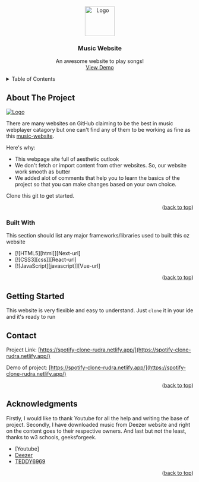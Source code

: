 <a name="readme-top"></a>


<!-- PROJECT LOGO -->
<br />
<div align="center">
  <a href="https://spotify-clone-rudra.netlify.app/">
    <img src="https://github.com/TheNewC0der-24/Music-Website/blob/master/Media/Image/MuSiC-logo.png" alt="Logo" width="80" height="80" border-radius="50%">
  </a>

  <h3 align="center">Music Website</h3>

  <p align="center">
    An awesome website to play songs!
    <br />
    <a href="https://spotify-clone-rudra.netlify.app/">View Demo</a>
  </p>
</div>



<!-- TABLE OF CONTENTS -->
<details>
  <summary>Table of Contents</summary>
  <ol>
    <li>
      <a href="#about-the-project">About The Project</a>
      <ul>
        <li><a href="#built-with">Built With</a></li>
      </ul>
    </li>
    <li>
      <a href="#getting-started">Getting Started</a>
    </li>
    <li><a href="#contact">Contact</a></li>
  </ol>
</details>



<!-- ABOUT THE PROJECT -->
## About The Project
<a href="https://spotify-clone-rudra.netlify.app/">
<img src="https://github.com/TheNewC0der-24/Music-Website/blob/master/Media/Image/MuSiC-logo.png" alt="Logo">
</a>

There are many websites on GitHub claiming to be the best in music webplayer catagory but one can't find any of them to be working as fine as this [music-website](https://spotify-clone-rudra.netlify.app/).

Here's why:
* This webpage site full of aesthetic outlook
* We don't fetch or import content from other websites. So, our website work smooth as butter
* We added alot of comments that help you to learn the basics of the project so that you can make changes based on your own choice.


Clone this git to get started.

<p align="right">(<a href="#readme-top">back to top</a>)</p>



### Built With

This section should list any major frameworks/libraries used to built this oz website

* [![HTML5][html]][Next-url]
* [![CSS3][css]][React-url]
* [![JavaScript][javascript]][Vue-url]

<p align="right">(<a href="#readme-top">back to top</a>)</p>



<!-- GETTING STARTED -->
## Getting Started

This website is very flexible and easy to understand. 
Just `clone` it in your ide and it's ready to run


<!-- CONTACT -->
## Contact

Project Link: [https://spotify-clone-rudra.netlify.app/](https://spotify-clone-rudra.netlify.app/)

Demo of project: [https://spotify-clone-rudra.netlify.app/](https://spotify-clone-rudra.netlify.app/)

<p align="right">(<a href="#readme-top">back to top</a>)</p>



<!-- ACKNOWLEDGMENTS -->
## Acknowledgments
Firstly, I would like to thank Youtube for all the help and writing the base of project.
Secondly, I have downloaded music from Deezer website and right on the content goes to their respective owners.
And last but not the least, thanks to w3 schools, geeksforgeek. 
* [Youtube]
* [Deezer](https://www.deezer.com)
* [TEDDY6969](https://github.com/TEDDY6969/)

<p align="right">(<a href="#readme-top">back to top</a>)</p>
